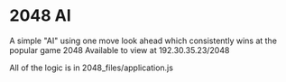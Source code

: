 2048 AI
=========
A simple "AI" using one move look ahead which consistently wins at the popular game 2048
Available to view at 192.30.35.23/2048

All of the logic is in 2048_files/application.js